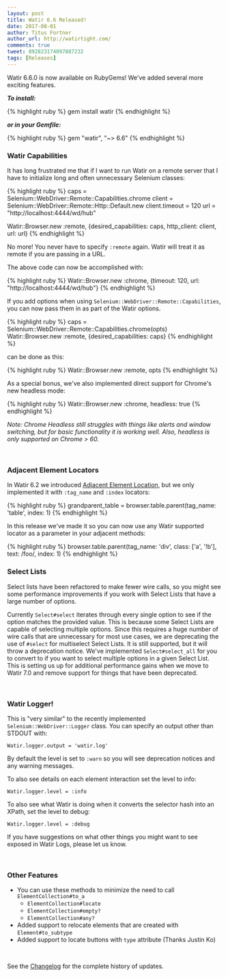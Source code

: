 ```yaml
---
layout: post
title: Watir 6.6 Released!
date: 2017-08-01
author: Titus Fortner
author_url: http://watirtight.com/
comments: true
tweet: 892823174097887232
tags: [Releases]
---
```


Watir 6.6.0 is now available on RubyGems! We've added several more exciting features.
<!--more-->

***To install:***

{% highlight ruby %}
gem install watir
{% endhighlight %}

***or in your Gemfile:*** 

{% highlight ruby %}
gem "watir", "~> 6.6"
{% endhighlight %}
<br/>

### Watir Capabilities

It has long frustrated me that if I want to run Watir on a remote server that 
I have to initialize long and often unnecessary Selenium classes:

{% highlight ruby %}
caps = Selenium::WebDriver::Remote::Capabilities.chrome
client = Selenium::WebDriver::Remote::Http::Default.new
client.timeout = 120
url = "http://localhost:4444/wd/hub"

Watir::Browser.new :remote, {desired_capabilities: caps, http_client: client, url: url}
{% endhighlight %}

No more! You never have to specify `:remote` again. Watir will treat it as 
remote if you are passing in a URL.

The above code can now be accomplished with:

{% highlight ruby %}
Watir::Browser.new :chrome, {timeout: 120, url: "http://localhost:4444/wd/hub"}
{% endhighlight %}

If you add options when using `Selenium::WebDriver::Remote::Capabilities`, you can
now pass them in as part of the Watir options.

{% highlight ruby %}
caps = Selenium::WebDriver::Remote::Capabilities.chrome(opts)
Watir::Browser.new :remote, {desired_capabilities: caps}
{% endhighlight %}

can be done as this:

{% highlight ruby %}
Watir::Browser.new :remote, opts
{% endhighlight %}


As a special bonus, we've also implemented direct support for Chrome's new headless mode:

{% highlight ruby %}
Watir::Browser.new :chrome, headless: true
{% endhighlight %}

*Note: Chrome Headless still struggles with things like alerts and window switching, but for basic
functionality it is working well. Also, headless is only supported on Chrome > 60.*

<br />

### Adjacent Element Locators

In Watir 6.2 we introduced [Adjacent Element Location](http://watir.com/watir-6-2/#adjacent-element-location),
but we only implemented it with `:tag_name` and `:index` locators:

{% highlight ruby %}
grandparent_table = browser.table.parent(tag_name: 'table', index: 1)
{% endhighlight %}

In this release we've made it so you can now use any Watir supported locator as a parameter
in your adjacent methods:

{% highlight ruby %}
browser.table.parent(tag_name: 'div', class: ['a', '!b'], text: /foo/, index: 1)
{% endhighlight %}
<br />

### Select Lists

Select lists have been refactored to make fewer wire calls, so you might see some performance
improvements if you work with Select Lists that have a large number of options.

Currently `Select#select` iterates through every single option to see if the option matches the 
provided value. This is because some Select Lists are capable of selecting multiple
options. Since this requires a huge number of wire calls that are unnecessary for most use cases,
we are deprecating the use of `#select` for multiselect Select Lists. It is still supported,
but it will throw a deprecation notice. We've implemented `Select#select_all` for you to convert to
if you want to select multiple options in a given Select List. This is setting us up for additional
performance gains when we move to Watir 7.0 and remove support for things that have been deprecated.

<br />

### Watir Logger!

This is "very similar" to the recently implemented `Selenium::WebDriver::Logger` class.
You can specify an output other than STDOUT with:

`Watir.logger.output = 'watir.log'`

By default the level is set to `:warn` so you will see deprecation notices and 
any warning messages.

To also see details on each element interaction set the level to info:

`Watir.logger.level = :info`

To also see what Watir is doing when it converts the selector hash into an XPath, set
the level to debug:

 `Watir.logger.level = :debug`
 
If you have suggestions on what other things you might want to see exposed in Watir Logs,
please let us know. 

<br />

### Other Features
* You can use these methods to minimize the need to call `ElementCollection#to_a`
  * `ElementCollection#locate`
  * `ElementCollection#empty?`
  * `ElementCollection#any?`
* Added support to relocate elements that are created with `Element#to_subtype`
* Added support to locate buttons with `type` attribute (Thanks Justin Ko)

<br />

See the [Changelog](https://github.com/watir/watir/blob/master/CHANGES.md) 
for the complete history of updates.

